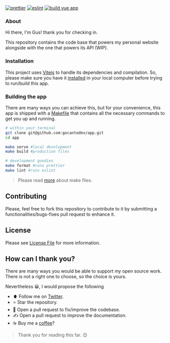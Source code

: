 [![prettier](https://github.com/gocantodev/app/actions/workflows/prettier.yml/badge.svg?branch=main)](https://github.com/gocantodev/app/actions/workflows/prettier.yml)
[![eslint](https://github.com/gocantodev/app/actions/workflows/eslint.yml/badge.svg?branch=main)](https://github.com/gocantodev/app/actions/workflows/eslint.yml)
[![build vue app](https://github.com/gocantodev/app/actions/workflows/build-vue-app.yml/badge.svg?branch=main)](https://github.com/gocantodev/app/actions/workflows/build-vue-app.yml)

### About

Hi there, I'm Gus! thank you for checking in.

This repository contains the code base that powers my personal website alongside with the one that powers its API (WIP).

### Installation

This project uses [Vitejs](https://vitejs.dev/) to handle its dependencies and compilation. So, please make sure you have
it [installed](https://vitejs.dev/guide/#scaffolding-your-first-vite-project) in your local computer before trying to run/build this app.

### Building the app

There are many ways you can achieve this, but for your convenience, this app is shipped with a [Makefile](https://github.com/gocantodev/app/blob/main/Makefile)
that contains all the necessary commands to get you up and running.

```bash
# within your terminal
git clone git@github.com:gocantodev/app.git
cd app

make serve #local development
make build #production files

# development goodies
make format #runs prettier
make lint #runs eslint
```

> Please read [more](https://makefiletutorial.com) about make files.

## Contributing

Please, feel free to fork this repository to contribute to it by submitting a functionalities/bugs-fixes pull request to
enhance it.

## License

Please see [License File](https://github.com/gocantodev/app/blob/main/LICENSE) for more information.

## How can I thank you?

There are many ways you would be able to support my open source work. There is not a right one to choose, so the choice is yours.

Nevertheless :grinning:, I would propose the following

- :arrow_up: Follow me on [Twitter](https://twitter.com/gocanto).
- :star: Star the repository.
- :handshake: Open a pull request to fix/improve the codebase.
- :writing_hand: Open a pull request to improve the documentation.
- :coffee: Buy me a [coffee](https://github.com/sponsors/gocanto)?

> Thank you for reading this far. :blush:
